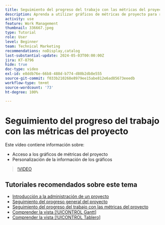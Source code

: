 ```yaml
---
title: Seguimiento del progreso del trabajo con las métricas del proyecto
description: Aprenda a utilizar gráficos de métricas de proyecto para realizar un seguimiento del progreso del trabajo del proyecto en  [!DNL  Workfront].
activity: use
feature: Work Management
thumbnail: 336667.jpeg
type: Tutorial
role: User
level: Beginner
team: Technical Marketing
recommendations: noDisplay,catalog
last-substantial-update: 2024-05-03T00:00:00Z
jira: KT-8796
hide: true
doc-type: video
exl-id: e8ddb76e-66b8-488d-b774-d80b2db8e555
source-git-commit: f033b210268e8979ee15abe812e6ad85673eeedb
workflow-type: tm+mt
source-wordcount: '73'
ht-degree: 100%

---
```


# Seguimiento del progreso del trabajo con las métricas del proyecto

Este vídeo contiene información sobre:

* Acceso a los gráficos de métricas del proyecto
* Personalización de la información de los gráficos

>[!VIDEO](https://video.tv.adobe.com/v/336667/?quality=12&learn=on)

## Tutoriales recomendados sobre este tema

* [Introducción a la administración de un proyecto](/help/manage-work/projects/getting-started-manage-a-project.md)
* [Seguimiento del progreso general del proyecto](/help/manage-work/projects/track-overall-project-progress.md)
* [Seguimiento del progreso del trabajo con las métricas del proyecto](/help/manage-work/projects/track-work-progress-with-project-metrics.md)
* [Comprender la vista [!UICONTROL Gantt]](/help/manage-work/projects/understand-the-gantt-view.md)
* [Comprender la vista [!UICONTROL Tablero]](/help/manage-work/projects/understand-the-board-view.md)

